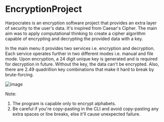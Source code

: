 # EncryptionProject
Harpocrates is an encryption software project that provides an extra layer of security to the user's data. It's inspired from Caesar's Cipher. The main aim was to apply computational thinking to create a cipher algorithm capable of encrypting and decrypting the provided data with a key.

In the main menu it provides two services i.e. encryption and decryption. Each service operates further in two different modes i.e. manual and file mode. Upon encryption, a 24 digit unique key is generated and is required for decryption in future. Without the key, the data can't be encrypted. Also, there are 2.49 quadrillion key combinations that make it hard to break by brute-forcing.


![image](https://user-images.githubusercontent.com/62370285/118925089-b97be880-b95b-11eb-87d8-be78ce564555.png)


Note: 
1. The program is capable only to encrypt alphabets.
2. Be careful if you're copy-pasting in the CLI and avoid copy-pasting any extra spaces or line breaks, else it'll cause unexpected failure.
